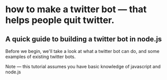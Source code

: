 # how to make a twitter bot — that helps people quit twitter.
## A quick guide to building a twitter bot in node.js

Before we begin, we'll take a look at what a twitter bot can do, and some examples of existing twitter bots.

Note — this tutorial assumes you have basic knowledge of javascript and node.js
